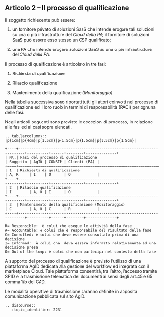 ## Articolo 2 – Il processo di qualificazione

Il soggetto richiedente può essere:

1. un fornitore privato di soluzioni SaaS che intende erogare tali soluzioni su
   una o più infrastrutture del *Cloud della PA*; il fornitore di soluzioni
   SaaS può essere esso stesso un CSP qualificato;

2. una PA che intende erogare soluzioni SaaS su una o più infrastrutture del
   *Cloud della PA*.


Il processo di qualificazione è articolato in tre fasi:

1. Richiesta di qualificazione

2. Rilascio qualificazione

3. Mantenimento della qualificazione *(Monitoraggio)*

Nella tabella successiva sono riportati tutti gli attori coinvolti nel processo
di qualificazione ed il loro ruolo in termini di responsabilità (RACI) per
ognuna delle fasi.

Negli articoli seguenti sono previste le eccezioni di processo, in relazione
alle fasi ed ai casi sopra elencati.

```eval_rst
.. tabularcolumns:: |p{1cm}|p{4cm}|p{1.5cm}|p{1.5cm}|p{1.5cm}|p{1.5cm}|p{1.5cm}|

+----+-------------------------------------------------------------------------+----------+------+--------+--------------+
| N\.| Fasi del processo di qualificazione                                     | Soggetto | AgID | CONSIP | Clienti (PA) |
+====+=========================================================================+==========+======+========+==============+
| 1  | Richiesta di qualificazione                                             | A, R     | I    | O      | O            |
+----+-------------------------------------------------------------------------+----------+------+--------+--------------+
| 2  | Rilascio qualificazione                                                 | I        | A, R | I      | O            |
+----+-------------------------------------------------------------------------+----------+------+--------+--------------+
| 3  | Mantenimento della qualificazione (Monitoraggio)                        | C        | A, R | C      | R            |
+----+-------------------------------------------------------------------------+----------+------+--------+--------------+
```

```
R= Responsible:  è colui che esegue le attività della fase
A= Accountable: è colui che è responsabile del risultato della fase
C= Consulted: è colui che deve essere consultato prima di una decisione
I= Informed:  è colui che  deve essere informato relativamente ad una decisione presa
O= Out of the loop: è colui che non partecipa nel contesto della fase
```

A supporto del processo di qualificazione è previsto l’utilizzo di una
piattaforma AgID dedicata alla gestione del workflow ed integrata con il
marketplace Cloud. Tale piattaforma consentirà, tra l’altro, l’accesso tramite
SPID e la trasmissione telematica dei documenti ai sensi degli art.45 e 65
comma 1/b del CAD.

Le modalità operative di trasmissione saranno definite in apposita
comunicazione pubblicata sul sito AgID.

```eval_rst
.. discourse::
   :topic_identifier: 2231
```
